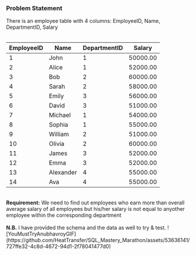 ### Problem Statement

There is an employee table with 4 columns: EmployeeID, Name, DepartmentID, Salary<br>
<br>

| EmployeeID | Name       | DepartmentID | Salary   |
|------------|------------|--------------|----------|
| 1          | John       | 1            | 50000.00 |
| 2          | Alice      | 1            | 52000.00 |
| 3          | Bob        | 2            | 60000.00 |
| 4          | Sarah      | 2            | 58000.00 |
| 5          | Emily      | 3            | 56000.00 |
| 6          | David      | 3            | 51000.00 |
| 7          | Michael    | 1            | 54000.00 |
| 8          | Sophia     | 1            | 55000.00 |
| 9          | William    | 2            | 51000.00 |
| 10         | Olivia     | 2            | 60000.00 |
| 11         | James      | 3            | 52000.00 |
| 12         | Emma       | 3            | 52000.00 |
| 13         | Alexander  | 4            | 55000.00 |
| 14         | Ava        | 4            | 55000.00 |

<br>
<b>Requirement:</b> We need to find out employees who earn more than overall average salary of all employees but his/her salary is not equal to anyother employee within the corresponding department<br>
<br>
<b>N.B.</b> I have provided the schema and the data as well to try & test.
![YouMustTryAnubhavroyGIF](https://github.com/HeatTransfer/SQL_Mastery_Marathon/assets/53636141/727ffe32-4c8d-4672-94d1-2f78041477d0)
